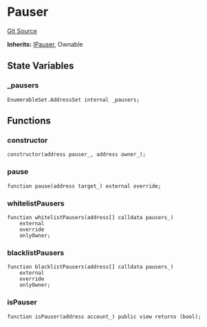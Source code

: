 # Pauser

[Git Source](https://github.com/ArrakisFinance/arrakis-modular/blob/main/src/Pauser.sol)

**Inherits:**
[IPauser](/autogenerated/interfaces/IPauser.sol/interface.IPauser.md), Ownable

## State Variables

### \_pausers

```solidity
EnumerableSet.AddressSet internal _pausers;
```

## Functions

### constructor

```solidity
constructor(address pauser_, address owner_);
```

### pause

```solidity
function pause(address target_) external override;
```

### whitelistPausers

```solidity
function whitelistPausers(address[] calldata pausers_)
    external
    override
    onlyOwner;
```

### blacklistPausers

```solidity
function blacklistPausers(address[] calldata pausers_)
    external
    override
    onlyOwner;
```

### isPauser

```solidity
function isPauser(address account_) public view returns (bool);
```
